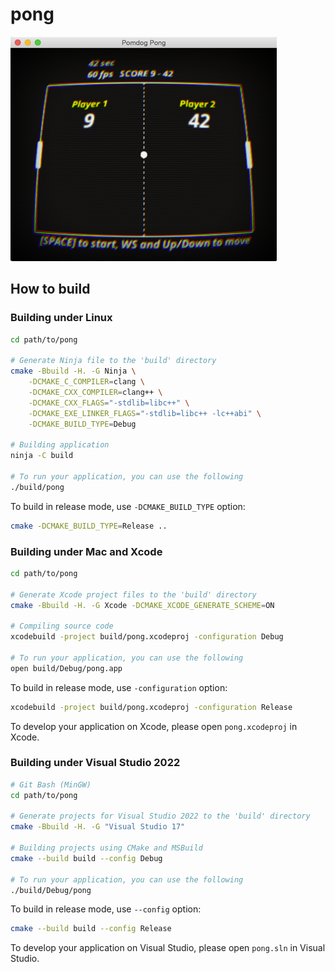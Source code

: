 # pong

![Screenshot at Pong](screen_shot.png)

## How to build

### Building under Linux

```sh
cd path/to/pong

# Generate Ninja file to the 'build' directory
cmake -Bbuild -H. -G Ninja \
    -DCMAKE_C_COMPILER=clang \
    -DCMAKE_CXX_COMPILER=clang++ \
    -DCMAKE_CXX_FLAGS="-stdlib=libc++" \
    -DCMAKE_EXE_LINKER_FLAGS="-stdlib=libc++ -lc++abi" \
    -DCMAKE_BUILD_TYPE=Debug

# Building application
ninja -C build

# To run your application, you can use the following
./build/pong
```

To build in release mode, use `-DCMAKE_BUILD_TYPE` option:

```sh
cmake -DCMAKE_BUILD_TYPE=Release ..
```

### Building under Mac and Xcode

```sh
cd path/to/pong

# Generate Xcode project files to the 'build' directory
cmake -Bbuild -H. -G Xcode -DCMAKE_XCODE_GENERATE_SCHEME=ON

# Compiling source code
xcodebuild -project build/pong.xcodeproj -configuration Debug

# To run your application, you can use the following
open build/Debug/pong.app
```

To build in release mode, use `-configuration` option:

```sh
xcodebuild -project build/pong.xcodeproj -configuration Release
```

To develop your application on Xcode, please open `pong.xcodeproj` in Xcode.

### Building under Visual Studio 2022

```sh
# Git Bash (MinGW)
cd path/to/pong

# Generate projects for Visual Studio 2022 to the 'build' directory
cmake -Bbuild -H. -G "Visual Studio 17"

# Building projects using CMake and MSBuild
cmake --build build --config Debug

# To run your application, you can use the following
./build/Debug/pong
```

To build in release mode, use `--config` option:

```sh
cmake --build build --config Release
```

To develop your application on Visual Studio, please open `pong.sln` in Visual Studio.
